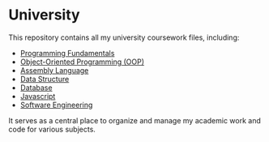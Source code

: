 # University

This repository contains all my university coursework files, including:

<ul>
  <li><a href="https://github.com/uzairkbrr/University/tree/main/Programming_Fundamentals">Programming Fundamentals</a></li>
  <li><a href="https://github.com/uzairkbrr/University/tree/main/Object_Oriented_Programming">Object-Oriented Programming (OOP)</a></li>
  <li><a href="https://github.com/uzairkbrr/University/tree/main/Assembly_Language">Assembly Language</a></li>
  <li><a href="https://github.com/uzairkbrr/University/tree/main/Data_Structure">Data Structure</a></li>
  <li><a href="https://github.com/uzairkbrr/University/tree/main/DataBase">Database</a></li>
  <li><a href="https://github.com/uzairkbrr/University/tree/main/JavaScript">Javascript</a></li>
  <li><a href="https://github.com/uzairkbrr/University/tree/main/Software_Engineering">Software Engineering</a></li>
</ul>

It serves as a central place to organize and manage my academic work and code for various subjects.

